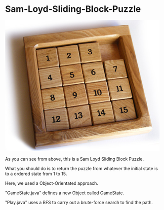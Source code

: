 # Sam-Loyd-Sliding-Block-Puzzle

![alt text](https://github.com/jiahaoyuan/Sam-Loyd-Sliding-Block-Puzzle/blob/master/project%201/Sam%20Loyd%20Sliding%20Block%20Puzzle.jpg)

As you can see from above, this is a Sam Loyd Sliding Block Puzzle.

What you should do is to return the puzzle from whatever the initial state is to a ordered state from 1 to 15.

Here, we used a Object-Orientated approach.

"GameState.java" defines a new Object called GameState.

"Play.java" uses a BFS to carry out a brute-force search to find the path.

